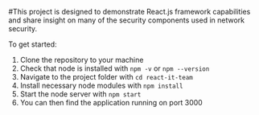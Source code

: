 #This project is designed to demonstrate React.js framework capabilities and share insight on many of the security components used in network security.

To get started:
<ol>
    <li>Clone the repository to your machine</li>
    <li>Check that node is installed with <code>npm -v</code> or <code>npm --version</code>
    <li>Navigate to the project folder with <code>cd react-it-team</code></li>
    <li>Install necessary node modules with <code>npm install</code></li>
    <li>Start the node server with <code>npm start</code></li>
    <li>You can then find the application running on port 3000</li>
</ol>